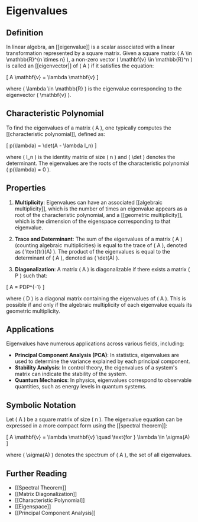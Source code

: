 
# Eigenvalues

## Definition
In linear algebra, an [[eigenvalue]] is a scalar associated with a linear transformation represented by a square matrix. Given a square matrix \( A \in \mathbb{R}^{n \times n} \), a non-zero vector \( \mathbf{v} \in \mathbb{R}^n \) is called an [[eigenvector]] of \( A \) if it satisfies the equation:

\[
A \mathbf{v} = \lambda \mathbf{v}
\]

where \( \lambda \in \mathbb{R} \) is the eigenvalue corresponding to the eigenvector \( \mathbf{v} \).

## Characteristic Polynomial
To find the eigenvalues of a matrix \( A \), one typically computes the [[characteristic polynomial]], defined as:

\[
p(\lambda) = \det(A - \lambda I_n)
\]

where \( I_n \) is the identity matrix of size \( n \) and \( \det \) denotes the determinant. The eigenvalues are the roots of the characteristic polynomial \( p(\lambda) = 0 \).

## Properties
1. **Multiplicity**: Eigenvalues can have an associated [[algebraic multiplicity]], which is the number of times an eigenvalue appears as a root of the characteristic polynomial, and a [[geometric multiplicity]], which is the dimension of the eigenspace corresponding to that eigenvalue.

2. **Trace and Determinant**: The sum of the eigenvalues of a matrix \( A \) (counting algebraic multiplicities) is equal to the trace of \( A \), denoted as \( \text{tr}(A) \). The product of the eigenvalues is equal to the determinant of \( A \), denoted as \( \det(A) \).

3. **Diagonalization**: A matrix \( A \) is diagonalizable if there exists a matrix \( P \) such that:

\[
A = PDP^{-1}
\]

where \( D \) is a diagonal matrix containing the eigenvalues of \( A \). This is possible if and only if the algebraic multiplicity of each eigenvalue equals its geometric multiplicity.

## Applications
Eigenvalues have numerous applications across various fields, including:

- **Principal Component Analysis (PCA)**: In statistics, eigenvalues are used to determine the variance explained by each principal component.
- **Stability Analysis**: In control theory, the eigenvalues of a system's matrix can indicate the stability of the system.
- **Quantum Mechanics**: In physics, eigenvalues correspond to observable quantities, such as energy levels in quantum systems.

## Symbolic Notation
Let \( A \) be a square matrix of size \( n \). The eigenvalue equation can be expressed in a more compact form using the [[spectral theorem]]:

\[
A \mathbf{v} = \lambda \mathbf{v} \quad \text{for } \lambda \in \sigma(A)
\]

where \( \sigma(A) \) denotes the spectrum of \( A \), the set of all eigenvalues.

## Further Reading
- [[Spectral Theorem]]
- [[Matrix Diagonalization]]
- [[Characteristic Polynomial]]
- [[Eigenspace]]
- [[Principal Component Analysis]]
